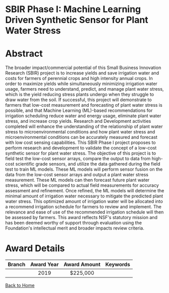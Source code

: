 
SBIR Phase I: Machine Learning Driven Synthetic Sensor for Plant Water Stress
=============================================================================

# Abstract


The broader impact/commercial potential of this Small Business Innovation Research (SBIR) project is to increase yields and save irrigation water and costs for farmers of perennial crops and high intensity annual crops. In order to maximize yields while simultaneously minimizing irrigation water usage, farmers need to understand, predict, and manage plant water stress, which is the yield reducing stress plants undergo when they struggle to draw water from the soil. If successful, this project will demonstrate to farmers that low-cost measurement and forecasting of plant water stress is possible, and that Machine Learning (ML)-based recommendations for irrigation scheduling reduce water and energy usage, eliminate plant water stress, and increase crop yields. Research and Development activities completed will enhance the understanding of the relationship of plant water stress to microenvironmental conditions and how plant water stress and microenvironmental conditions can be accurately measured and forecast with low cost sensing capabilities. This SBIR Phase I project proposes to perform research and development to validate the concept of a low-cost synthetic sensor for plant water stress. The objective of this project is to field test the low-cost sensor arrays, compare the output to data from high-cost scientific grade sensors, and utilize the data gathered during the field test to train ML models. These ML models will perform sensor fusion on the data from the low-cost sensor arrays and output a plant water stress measurement. These ML models can then forecast future plant water stress, which will be compared to actual field measurements for accuracy assessment and refinement. Once refined, the ML models will determine the minimal amount of irrigation water necessary to mitigate the predicted plant water stress. This optimized amount of irrigation water will be allocated into a recommend irrigation schedule for farmers to review and implement. The relevance and ease of use of the recommended irrigation schedule will then be assessed by farmers. This award reflects NSF's statutory mission and has been deemed worthy of support through evaluation using the Foundation's intellectual merit and broader impacts review criteria.  

# Award Details

|Branch|Award Year|Award Amount|Keywords|
| :---: | :---: | :---: | :---: |
||2019|$225,000||
  
  


[Back to Home](https://github.com/chrischow/dod_sbir_awards/Reports/JT/#439)